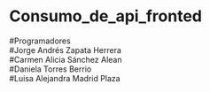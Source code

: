 # Consumo_de_api_fronted


#Programadores
<br>
#Jorge Andrés Zapata Herrera
<br>
#Carmen Alicia Sánchez Alean
<br>
#Daniela Torres Berrio
<br>
#Luisa Alejandra Madrid Plaza
  
